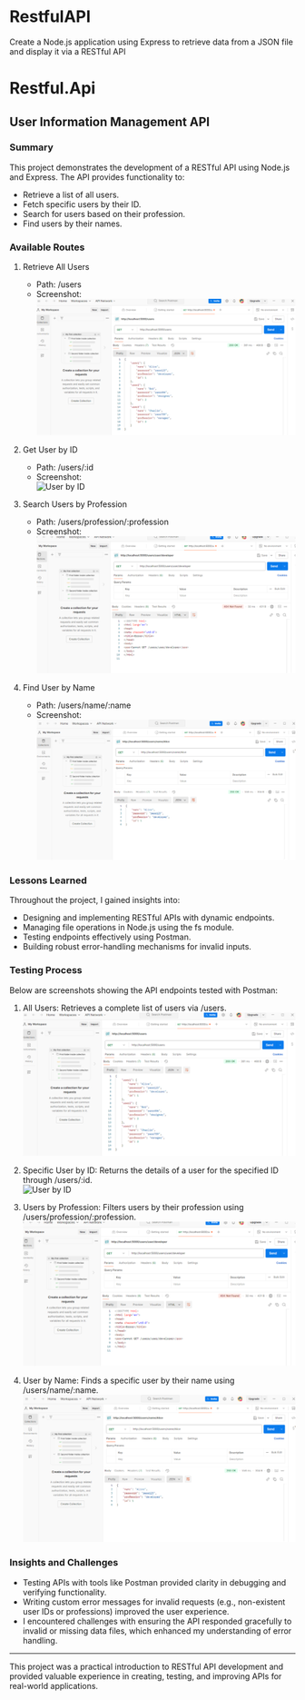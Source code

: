 # RestfulAPI
Create a Node.js application using Express to retrieve data from a JSON file and display it via a RESTful API
# Restful.Api
## User Information Management API

### Summary
This project demonstrates the development of a RESTful API using Node.js and Express. The API provides functionality to:
- Retrieve a list of all users.
- Fetch specific users by their ID.
- Search for users based on their profession.
- Find users by their names.

### Available Routes
1. Retrieve All Users
   - Path: /users
   - Screenshot:  
     ![All Users](./Images/users_list.png)

2. Get User by ID
   - Path: /users/:id
   - Screenshot:  
     ![User by ID](./Images/specific_user.png)

3. Search Users by Profession
   - Path: /users/profession/:profession
   - Screenshot:  
     ![Users by Profession](./Images/profession.png)

4. Find User by Name
   - Path: /users/name/:name
   - Screenshot:  
     ![User by Name](./Images/name.png)

### Lessons Learned
Throughout the project, I gained insights into:
- Designing and implementing RESTful APIs with dynamic endpoints.
- Managing file operations in Node.js using the fs module.
- Testing endpoints effectively using Postman.
- Building robust error-handling mechanisms for invalid inputs.

### Testing Process
Below are screenshots showing the API endpoints tested with Postman:

1. All Users: Retrieves a complete list of users via /users.  
   ![All Users](./Images/users_list.png)

2. Specific User by ID: Returns the details of a user for the specified ID through /users/:id.  
   ![User by ID](./Images/specific_user.png)

3. Users by Profession: Filters users by their profession using /users/profession/:profession.  
   ![Users by Profession](./Images/profession.png)

4. User by Name: Finds a specific user by their name using /users/name/:name.  
   ![User by Name](./Images/name.png)

### Insights and Challenges
- Testing APIs with tools like Postman provided clarity in debugging and verifying functionality.
- Writing custom error messages for invalid requests (e.g., non-existent user IDs or professions) improved the user experience.
- I encountered challenges with ensuring the API responded gracefully to invalid or missing data files, which enhanced my understanding of error handling.

---

This project was a practical introduction to RESTful API development and provided valuable experience in creating, testing, and improving APIs for real-world applications.